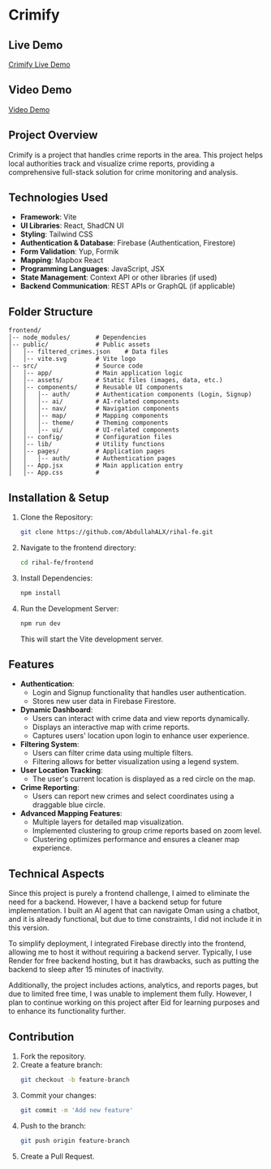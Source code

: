 # Crimify

## Live Demo
[Crimify Live Demo](https://crimify.netlify.app/)


## Video Demo
[Video Demo](https://www.youtube.com/watch?v=slB5auM3Eko)


## Project Overview

Crimify is a project that handles crime reports in the area. This project helps local authorities track and visualize crime reports, providing a comprehensive full-stack solution for crime monitoring and analysis.

## Technologies Used

- **Framework**: Vite
- **UI Libraries**: React, ShadCN UI
- **Styling**: Tailwind CSS
- **Authentication & Database**: Firebase (Authentication, Firestore)
- **Form Validation**: Yup, Formik
- **Mapping**: Mapbox React
- **Programming Languages**: JavaScript, JSX
- **State Management**: Context API or other libraries (if used)
- **Backend Communication**: REST APIs or GraphQL (if applicable)

## Folder Structure

```
frontend/
│-- node_modules/       # Dependencies
│-- public/             # Public assets
│   │-- filtered_crimes.json    # Data files
│   │-- vite.svg        # Vite logo
│-- src/                # Source code
│   │-- app/            # Main application logic
│   │-- assets/         # Static files (images, data, etc.)
│   │-- components/     # Reusable UI components
│   │   │-- auth/       # Authentication components (Login, Signup)
│   │   │-- ai/         # AI-related components
│   │   │-- nav/        # Navigation components
│   │   │-- map/        # Mapping components
│   │   │-- theme/      # Theming components
│   │   │-- ui/         # UI-related components
│   │-- config/         # Configuration files
│   │-- lib/            # Utility functions
│   │-- pages/          # Application pages
│   │   │-- auth/       # Authentication pages
│   │-- App.jsx         # Main application entry
│   │-- App.css         #
```

## Installation & Setup

1. Clone the Repository:
   ```bash
   git clone https://github.com/AbdullahALX/rihal-fe.git
   ```
2. Navigate to the frontend directory:
   ```bash
   cd rihal-fe/frontend
   ```
3. Install Dependencies:
   ```bash
   npm install
   ```
4. Run the Development Server:
   ```bash
   npm run dev
   ```
   This will start the Vite development server.

## Features

- **Authentication**:
  - Login and Signup functionality that handles user authentication.
  - Stores new user data in Firebase Firestore.
- **Dynamic Dashboard**:
  - Users can interact with crime data and view reports dynamically.
  - Displays an interactive map with crime reports.
  - Captures users' location upon login to enhance user experience.
- **Filtering System**:
  - Users can filter crime data using multiple filters.
  - Filtering allows for better visualization using a legend system.
- **User Location Tracking**:
  - The user's current location is displayed as a red circle on the map.
- **Crime Reporting**:
  - Users can report new crimes and select coordinates using a draggable blue circle.
- **Advanced Mapping Features**:
  - Multiple layers for detailed map visualization.
  - Implemented clustering to group crime reports based on zoom level.
  - Clustering optimizes performance and ensures a cleaner map experience.

## Technical Aspects

Since this project is purely a frontend challenge, I aimed to eliminate the need for a backend. However, I have a backend setup for future implementation. I built an AI agent that can navigate Oman using a chatbot, and it is already functional, but due to time constraints, I did not include it in this version.

To simplify deployment, I integrated Firebase directly into the frontend, allowing me to host it without requiring a backend server. Typically, I use Render for free backend hosting, but it has drawbacks, such as putting the backend to sleep after 15 minutes of inactivity.

Additionally, the project includes actions, analytics, and reports pages, but due to limited free time, I was unable to implement them fully. However, I plan to continue working on this project after Eid for learning purposes and to enhance its functionality further.

## Contribution

1. Fork the repository.
2. Create a feature branch:
   ```bash
   git checkout -b feature-branch
   ```
3. Commit your changes:
   ```bash
   git commit -m 'Add new feature'
   ```
4. Push to the branch:
   ```bash
   git push origin feature-branch
   ```
5. Create a Pull Request.

